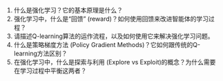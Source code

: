 1. 什么是强化学习？它的基本原理是什么？ 
2. 强化学习中，什么是“回馈” (reward)？如何使用回馈来改进智能体的学习过程？
3. 请描述Q-learning算法的运作流程，以及如何使用它来解决强化学习问题。
4. 什么是策略梯度方法 (Policy Gradient Methods)？它如何跟传统的Q-learning方法区别？
5. 在强化学习中，什么是探索与利用 (Explore vs Exploit)的概念？为什么需要在学习过程中平衡这两者？